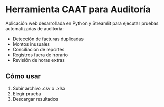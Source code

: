 # Herramienta CAAT para Auditoría

Aplicación web desarrollada en Python y Streamlit para ejecutar pruebas automatizadas de auditoría:
- Detección de facturas duplicadas
- Montos inusuales
- Conciliación de reportes
- Registros fuera de horario
- Revisión de horas extras

## Cómo usar
1. Subir archivo .csv o .xlsx
2. Elegir prueba
3. Descargar resultados
